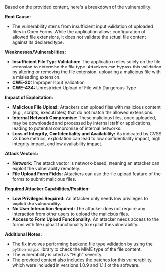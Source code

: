 Based on the provided content, here's a breakdown of the vulnerability:

**Root Cause:**

*   The vulnerability stems from insufficient input validation of uploaded files in Open Forms. While the application allows configuration of allowed file extensions, it does not validate the actual file content against its declared type.

**Weaknesses/Vulnerabilities:**

*   **Insufficient File Type Validation:** The application relies solely on the file extension to determine the file type. Attackers can bypass this validation by altering or removing the file extension, uploading a malicious file with a misleading extension.
*   **CWE-20:** Improper Input Validation
*   **CWE-434:** Unrestricted Upload of File with Dangerous Type

**Impact of Exploitation:**

*   **Malicious File Upload:** Attackers can upload files with malicious content (e.g., scripts, executables) that do not match the allowed extensions.
*   **Internal Network Compromise:** These malicious files, once uploaded, may be downloaded and processed by internal staff or applications, leading to potential compromise of internal networks.
*   **Loss of Integrity, Confidentiality and Availability:** As indicated by CVSS v3 base metrics, exploitation can lead to low confidentiality impact, high integrity impact, and low availability impact.

**Attack Vectors:**

*   **Network:** The attack vector is network-based, meaning an attacker can exploit the vulnerability remotely.
*   **File Upload Form Fields:** Attackers can use the file upload feature of the forms to submit malicious files.

**Required Attacker Capabilities/Position:**

*   **Low Privileges Required:** An attacker only needs low privileges to exploit the vulnerability.
*   **No User Interaction Required:** The attacker does not require any interaction from other users to upload the malicious files.
*   **Access to Form Upload Functionality:** An attacker needs access to the forms with file upload functionality to exploit the vulnerability.

**Additional Notes:**

*   The fix involves performing backend file type validation by using the `python-magic` library to check the MIME type of the file content.
*   The vulnerability is rated as "High" severity.
*   The provided content also includes the patches for this vulnerability, which were included in versions 1.0.9 and 1.1.1 of the software.